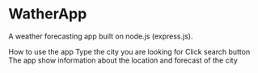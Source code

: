 # WatherApp
A weather forecasting app built on node.js (express.js).

How to use the app
Type the city you are looking for
Click search button
The app show information about the location and forecast of the city
